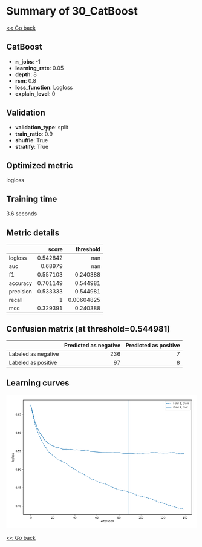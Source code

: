 # Summary of 30_CatBoost

[<< Go back](../README.md)


## CatBoost
- **n_jobs**: -1
- **learning_rate**: 0.05
- **depth**: 8
- **rsm**: 0.8
- **loss_function**: Logloss
- **explain_level**: 0

## Validation
 - **validation_type**: split
 - **train_ratio**: 0.9
 - **shuffle**: True
 - **stratify**: True

## Optimized metric
logloss

## Training time

3.6 seconds

## Metric details
|           |    score |    threshold |
|:----------|---------:|-------------:|
| logloss   | 0.542842 | nan          |
| auc       | 0.68979  | nan          |
| f1        | 0.557103 |   0.240388   |
| accuracy  | 0.701149 |   0.544981   |
| precision | 0.533333 |   0.544981   |
| recall    | 1        |   0.00604825 |
| mcc       | 0.329391 |   0.240388   |


## Confusion matrix (at threshold=0.544981)
|                     |   Predicted as negative |   Predicted as positive |
|:--------------------|------------------------:|------------------------:|
| Labeled as negative |                     236 |                       7 |
| Labeled as positive |                      97 |                       8 |

## Learning curves
![Learning curves](learning_curves.png)

[<< Go back](../README.md)

